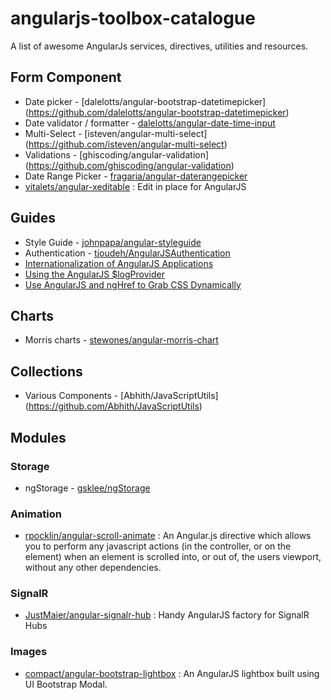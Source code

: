 # angularjs-toolbox-catalogue
A list of awesome AngularJs services, directives, utilities and resources.

## Form Component 
* Date picker - [dalelotts/angular-bootstrap-datetimepicker] (https://github.com/dalelotts/angular-bootstrap-datetimepicker)
* Date validator / formatter - [dalelotts/angular-date-time-input](https://github.com/dalelotts/angular-date-time-input)
* Multi-Select - [isteven/angular-multi-select] (https://github.com/isteven/angular-multi-select)
* Validations - [ghiscoding/angular-validation] (https://github.com/ghiscoding/angular-validation)
* Date Range Picker - [fragaria/angular-daterangepicker](https://github.com/fragaria/angular-daterangepicker)
* [vitalets/angular-xeditable](https://github.com/vitalets/angular-xeditable) : Edit in place for AngularJS 

## Guides
* Style Guide - [johnpapa/angular-styleguide](https://github.com/johnpapa/angular-styleguide)
* Authentication - [tjoudeh/AngularJSAuthentication](https://github.com/tjoudeh/AngularJSAuthentication)
* [Internationalization of AngularJS Applications](https://scotch.io/tutorials/internationalization-of-angularjs-applications)
* [Using the AngularJS $logProvider](http://realeyes.com/blog/2014/04/using-the-angularjs-logprovider/)
* [Use AngularJS and ngHref to Grab CSS Dynamically](https://scotch.io/tutorials/use-angularjs-and-nghref-to-grab-css-dynamically)

## Charts 
* Morris charts - [stewones/angular-morris-chart](https://github.com/stewones/angular-morris-chart)

## Collections
* Various Components - [Abhith/JavaScriptUtils] (https://github.com/Abhith/JavaScriptUtils)

## Modules
### Storage
* ngStorage - [gsklee/ngStorage](https://github.com/gsklee/ngStorage)

### Animation
* [rpocklin/angular-scroll-animate](https://github.com/rpocklin/angular-scroll-animate) : An Angular.js directive which allows you to perform any javascript actions (in the controller, or on the element) when an element is scrolled into, or out of, the users viewport, without any other dependencies.

### SignalR
* [JustMaier/angular-signalr-hub](https://github.com/JustMaier/angular-signalr-hub) : Handy AngularJS factory for SignalR Hubs

### Images
* [compact/angular-bootstrap-lightbox](https://github.com/compact/angular-bootstrap-lightbox) : An AngularJS lightbox built using UI Bootstrap Modal.
